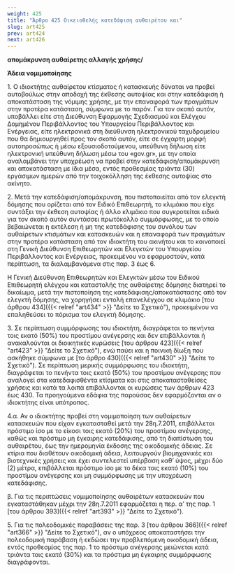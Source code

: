 ```yaml
---
weight: 425
title: "Άρθρο 425 Οικειοθελής κατεδάφιση αυθαιρέτου και"
slug: art425
prev: art424
next: art426
---
```


**απομάκρυνση αυθαίρετης αλλαγής χρήσης/**

**Άδεια νομιμοποίησης**

1\. Ο ιδιοκτήτης αυθαίρετου κτίσματος ή κατασκευής δύναται να προβεί αυτοβούλως στην αποδοχή της έκθεσης αυτοψίας και στην κατεδάφιση ή αποκατάσταση της νόμιμης χρήσης, με την επαναφορά των πραγμάτων στην προτέρα κατάσταση, σύμφωνα με το παρόν. Για τον σκοπό αυτόν, υποβάλλει είτε στη Διεύθυνση Εφαρμογής Σχεδιασμού και Ελέγχου Δομημένου Περιβάλλοντος του Υπουργείου Περιβάλλοντος και Ενέργειας, είτε ηλεκτρονικά στη διεύθυνση ηλεκτρονικού ταχυδρομείου που θα δημιουργηθεί προς τον σκοπό αυτόν, είτε σε έγχαρτη μορφή αυτοπροσώπως ή μέσω εξουσιοδοτούμενου, υπεύθυνη δήλωση είτε ηλεκτρονική υπεύθυνη δήλωση μέσω του «gov.gr», με την οποία αναλαμβάνει την υποχρέωση να προβεί στην κατεδάφιση/απομάκρυνση και αποκατάσταση με ίδια μέσα, εντός προθεσμίας τριάντα (30) εργάσιμων ημερών από την τοιχοκόλληση της έκθεσης αυτοψίας στο ακίνητο.

2\. Μετά την κατεδάφιση/απομάκρυνση, που πιστοποιείται από τον ελεγκτή δόμησης που ορίζεται από τον Ειδικό Επιθεωρητή, το κλιμάκιο που είχε συντάξει την έκθεση αυτοψίας ή άλλο κλιμάκιο που συγκροτείται ειδικά για τον σκοπό αυτόν συντάσσει πρωτόκολλο συμμόρφωσης, με το οποίο βεβαιώνεται η εκτέλεση ή μη της κατεδάφισης του συνόλου των αυθαίρετων κτισμάτων και κατασκευών και η επαναφορά των πραγμάτων στην προτέρα κατάσταση από τον ιδιοκτήτη του ακινήτου και το κοινοποιεί στη Γενική Διεύθυνση Επιθεωρητών και Ελεγκτών του Υπουργείου Περιβάλλοντος και Ενέργειας, προκειμένου να εφαρμοστούν, κατά περίπτωση, τα διαλαμβανόμενα στις παρ. 3 έως 6.

Η Γενική Διεύθυνση Επιθεωρητών και Ελεγκτών μέσω του Ειδικού Επιθεωρητή ελέγχου και καταστολής της αυθαίρετης δόμησης διατηρεί το δικαίωμα, μετά την πιστοποίηση της κατεδάφισης/αποκατάστασης από τον ελεγκτή δόμησης, να χορηγήσει εντολή επανελέγχου σε κλιμάκιο [του άρθρου 434]({{< relref "art434" >}} "Δείτε το Σχετικό"), προκειμένου να επαληθεύσει το πόρισμα του ελεγκτή δόμησης.

3\. Σε περίπτωση συμμόρφωσης του ιδιοκτήτη, διαγράφεται το πενήντα τοις εκατό (50%) του προστίμου ανέγερσης και δεν επιβάλλονται ή ανακαλούνται οι διοικητικές κυρώσεις [του άρθρου 423]({{< relref "art423" >}} "Δείτε το Σχετικό"), ενώ παύει και η ποινική δίωξη που ασκήθηκε σύμφωνα με [το άρθρο 430]({{< relref "art430" >}} "Δείτε το Σχετικό"). Σε περίπτωση μερικής συμμόρφωσης του ιδιοκτήτη, διαγράφεται το πενήντα τοις εκατό (50%) του προστίμου ανέγερσης που αναλογεί στα κατεδαφισθέντα κτίσματα και στις αποκατασταθείσες χρήσεις και κατά τα λοιπά επιβάλλονται οι κυρώσεις των άρθρων 423 έως 430. Τα προηγούμενα εδάφια της παρούσας δεν εφαρμόζονται αν ο ιδιοκτήτης είναι υπότροπος.

4.α. Αν ο ιδιοκτήτης προβεί στη νομιμοποίηση των αυθαίρετων κατασκευών που είχαν εγκατασταθεί μετά την 28η.7.2011, επιβάλλεται πρόστιμο ίσο με το είκοσι τοις εκατό (20%) του προστίμου ανέγερσης, καθώς και πρόστιμο μη έγκαιρης κατεδάφισης, από τη διαπίστωση του αυθαιρέτου, έως την ημερομηνία έκδοσης της οικοδομικής άδειας. Σε κτίρια που διαθέτουν οικοδομική άδεια, λειτουργούν βιομηχανικές και βιοτεχνικές χρήσεις και έχει συντελεστεί υπέρβαση καθ’ ύψος, μέχρι δύο (2) μέτρα, επιβάλλεται πρόστιμο ίσο με το δέκα τοις εκατό (10%) του προστίμου ανέγερσης και μη συμμόρφωσης με την υποχρέωση κατεδάφισης.

β. Για τις περιπτώσεις νομιμοποίησης αυθαιρέτων κατασκευών που εγκαταστάθηκαν μέχρι την 28η.7.2011 εφαρμόζεται η περ. α’ της παρ. 1 [του άρθρου 393]({{< relref "art393" >}} "Δείτε το Σχετικό").

5\. Για τις πολεοδομικές παραβάσεις της παρ. 3 [του άρθρου 366]({{< relref "art366" >}} "Δείτε το Σχετικό"), αν ο υπόχρεος αποκαταστήσει την πολεοδομική παράβαση ή εκδώσει την προβλεπόμενη οικοδομική άδεια, εντός προθεσμίας της παρ. 1 το πρόστιμο ανέγερσης μειώνεται κατά τριάντα τοις εκατό (30%) και τα πρόστιμα μη έγκαιρης συμμόρφωσης διαγράφονται.


